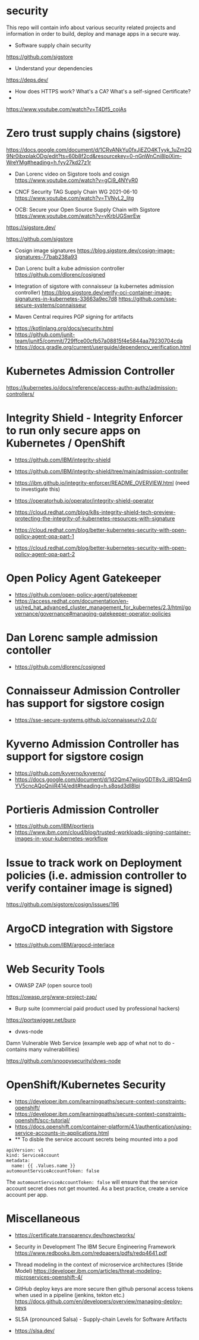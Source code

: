 # security

This repo will contain info about various security related projects and information in order to build, deploy and manage apps in a secure way.

* Software supply chain security

https://github.com/sigstore

* Understand your dependencies

https://deps.dev/

* How does HTTPS work? What's a CA? What's a self-signed Certificate?
* 
https://www.youtube.com/watch?v=T4Df5_cojAs


# Zero trust supply chains (sigstore)

https://docs.google.com/document/d/1CRvANkYu0fxJjEZO4KTyyk_1uZm2Q9Nr0ibxplakODg/edit?ts=60b8f2cd&resourcekey=0-nGnWnCni8IpiXim-WreYMg#heading=h.fyy27kd27z1r

* Dan Lorenc video on Sigstore tools and cosign
https://www.youtube.com/watch?v=gCi9_4NYyR0

* CNCF Security TAG Supply Chain WG 2021-06-10
https://www.youtube.com/watch?v=TVNyL2_ljtg

* OCB: Secure your Open Source Supply Chain with Sigstore
https://www.youtube.com/watch?v=yKrbUGSwrEw

https://sigstore.dev/

https://github.com/sigstore

* Cosign image signatures
https://blog.sigstore.dev/cosign-image-signatures-77bab238a93

* Dan Lorenc built a kube admission controller
https://github.com/dlorenc/cosigned

* Integration of sigstore with connaisseur (a kubernetes admission controller)
https://blog.sigstore.dev/verify-oci-container-image-signatures-in-kubernetes-33663a9ec7d8
https://github.com/sse-secure-systems/connaisseur

* Maven Central requires PGP signing for artifacts
- https://kotlinlang.org/docs/security.html
- https://github.com/junit-team/junit5/commit/729ffce00cfb57a08815f4e5844aa79230704cda
- https://docs.gradle.org/current/userguide/dependency_verification.html

# Kubernetes Admission Controller

https://kubernetes.io/docs/reference/access-authn-authz/admission-controllers/

# Integrity Shield - Integrity Enforcer to run only secure apps on Kubernetes / OpenShift
* https://github.com/IBM/integrity-shield
* https://github.com/IBM/integrity-shield/tree/main/admission-controller
* https://ibm.github.io/integrity-enforcer/README_OVERVIEW.html (need to investigate this)
* https://operatorhub.io/operator/integrity-shield-operator
* https://cloud.redhat.com/blog/k8s-integrity-shield-tech-preview-protecting-the-integrity-of-kubernetes-resources-with-signature

* https://cloud.redhat.com/blog/better-kubernetes-security-with-open-policy-agent-opa-part-1
* https://cloud.redhat.com/blog/better-kubernetes-security-with-open-policy-agent-opa-part-2


# Open Policy Agent Gatekeeper

* https://github.com/open-policy-agent/gatekeeper
* https://access.redhat.com/documentation/en-us/red_hat_advanced_cluster_management_for_kubernetes/2.3/html/governance/governance#managing-gatekeeper-operator-policies

# Dan Lorenc sample admission contoller

* https://github.com/dlorenc/cosigned

# Connaisseur Admission Controller has support for sigstore cosign

* https://sse-secure-systems.github.io/connaisseur/v2.0.0/

# Kyverno Admission Controller has support for sigstore cosign

* https://github.com/kyverno/kyverno/
* https://docs.google.com/document/d/1d2Qm47wjjoyGDT8v3_ijB1Q4mGYV5cncAQoQniiR414/edit#heading=h.s8qsd3dl8lqi

# Portieris Admission Controller

* https://github.com/IBM/portieris
* https://www.ibm.com/cloud/blog/trusted-workloads-signing-container-images-in-your-kubernetes-workflow

# Issue to track work on Deployment policies (i.e. admission controller to verify container image is signed)
https://github.com/sigstore/cosign/issues/196

# ArgoCD integration with Sigstore
* https://github.com/IBM/argocd-interlace

# Web Security Tools

* OWASP ZAP (open source tool)

https://owasp.org/www-project-zap/

* Burp suite (commercial paid product used by professional hackers)

https://portswigger.net/burp

* dvws-node

Damn Vulnerable Web Service (example web app of what not to do - contains many vulnerabilities)

https://github.com/snoopysecurity/dvws-node

# OpenShift/Kubernetes Security

* https://developer.ibm.com/learningpaths/secure-context-constraints-openshift/
* https://developer.ibm.com/learningpaths/secure-context-constraints-openshift/scc-tutorial/
* https://docs.openshift.com/container-platform/4.1/authentication/using-service-accounts-in-applications.html
* ** To disble the service account secrets being mounted into a pod
```
apiVersion: v1
kind: ServiceAccount
metadata:
  name: {{ .Values.name }}
automountServiceAccountToken: false
```
The `automountServiceAccountToken: false` will ensure that the service account secret does not get mounted.
As a best practice, create a service account per app.


# Miscellaneous

* https://certificate.transparency.dev/howctworks/

* Security in Development The IBM Secure Engineering Framework
https://www.redbooks.ibm.com/redpapers/pdfs/redp4641.pdf

* Thread modeling in the context of microservice architectures (Stride Model)
https://developer.ibm.com/articles/threat-modeling-microservices-openshift-4/

* GitHub deploy keys are more secure then github personal access tokens when used in a pipeline (jenkins, tekton etc.)
https://docs.github.com/en/developers/overview/managing-deploy-keys

* SLSA (pronounced Salsa) - Supply-chain Levels for Software Artifacts
* https://slsa.dev/

